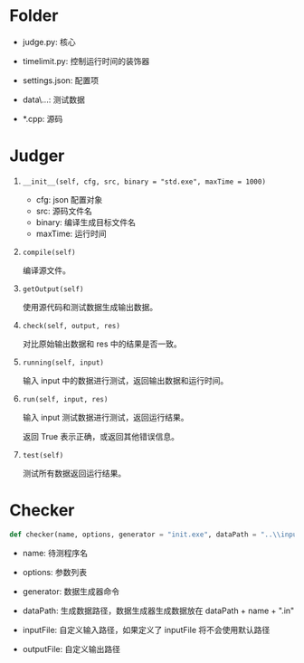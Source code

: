 # Folder

+ judge.py: 核心

+ timelimit.py: 控制运行时间的装饰器

+ settings.json: 配置项

+ data\\...: 测试数据

+ *.cpp: 源码

# Judger

1.  `__init__(self, cfg, src, binary = "std.exe", maxTime = 1000)`

    + cfg: json 配置对象
    + src: 源码文件名
    + binary: 编译生成目标文件名
    + maxTime: 运行时间

2. `compile(self)`

    编译源文件。

3. `getOutput(self)`

    使用源代码和测试数据生成输出数据。

4. `check(self, output, res)`

    对比原始输出数据和 res 中的结果是否一致。

5. `running(self, input)`

    输入 input 中的数据进行测试，返回输出数据和运行时间。

6. `run(self, input, res)`

    输入 input 测试数据进行测试，返回运行结果。

    返回 True 表示正确，或返回其他错误信息。

7. `test(self)`

    测试所有数据返回运行结果。

# Checker

```python
def checker(name, options, generator = "init.exe", dataPath = "..\\input\\", inputFile = "", outputFile = "")
```

+ name: 待测程序名

+ options: 参数列表

+ generator: 数据生成器命令

+ dataPath: 生成数据路径，数据生成器生成数据放在 dataPath + name + ".in"

+ inputFile: 自定义输入路径，如果定义了 inputFile 将不会使用默认路径

+ outputFile: 自定义输出路径


